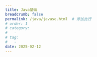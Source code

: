 ```yaml
---
title: Java基础
breadcrumb: false
permalink: /java/javase.html  # 添加此行
# order: 1
# category:
#   - 
# tag:
#   - 
date: 2025-02-12
---
```


